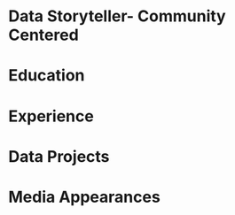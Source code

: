 # Data Storyteller- Community Centered
# Education 
# Experience
# Data Projects
# Media Appearances 
